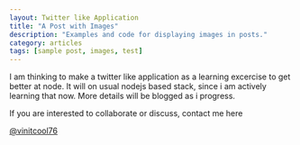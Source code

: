 ```yaml
---
layout: Twitter like Application
title: "A Post with Images"
description: "Examples and code for displaying images in posts."
category: articles
tags: [sample post, images, test]
---
```


I am thinking to make a twitter like application as a learning excercise to get better at node. It will on usual nodejs based stack, since i am actively learning that now. More details will be blogged as i progress.


If you are interested to collaborate or discuss, contact me here

[@vinitcool76](http://twitter.com/vinitcool76)

